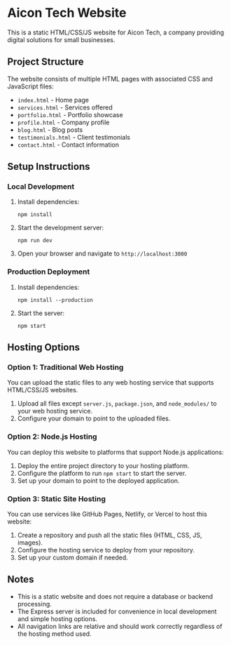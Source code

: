 # Aicon Tech Website

This is a static HTML/CSS/JS website for Aicon Tech, a company providing digital solutions for small businesses.

## Project Structure

The website consists of multiple HTML pages with associated CSS and JavaScript files:

- `index.html` - Home page
- `services.html` - Services offered
- `portfolio.html` - Portfolio showcase
- `profile.html` - Company profile
- `blog.html` - Blog posts
- `testimonials.html` - Client testimonials
- `contact.html` - Contact information

## Setup Instructions

### Local Development

1. Install dependencies:
   ```
   npm install
   ```

2. Start the development server:
   ```
   npm run dev
   ```

3. Open your browser and navigate to `http://localhost:3000`

### Production Deployment

1. Install dependencies:
   ```
   npm install --production
   ```

2. Start the server:
   ```
   npm start
   ```

## Hosting Options

### Option 1: Traditional Web Hosting

You can upload the static files to any web hosting service that supports HTML/CSS/JS websites.

1. Upload all files except `server.js`, `package.json`, and `node_modules/` to your web hosting service.
2. Configure your domain to point to the uploaded files.

### Option 2: Node.js Hosting

You can deploy this website to platforms that support Node.js applications:

1. Deploy the entire project directory to your hosting platform.
2. Configure the platform to run `npm start` to start the server.
3. Set up your domain to point to the deployed application.

### Option 3: Static Site Hosting

You can use services like GitHub Pages, Netlify, or Vercel to host this website:

1. Create a repository and push all the static files (HTML, CSS, JS, images).
2. Configure the hosting service to deploy from your repository.
3. Set up your custom domain if needed.

## Notes

- This is a static website and does not require a database or backend processing.
- The Express server is included for convenience in local development and simple hosting options.
- All navigation links are relative and should work correctly regardless of the hosting method used.